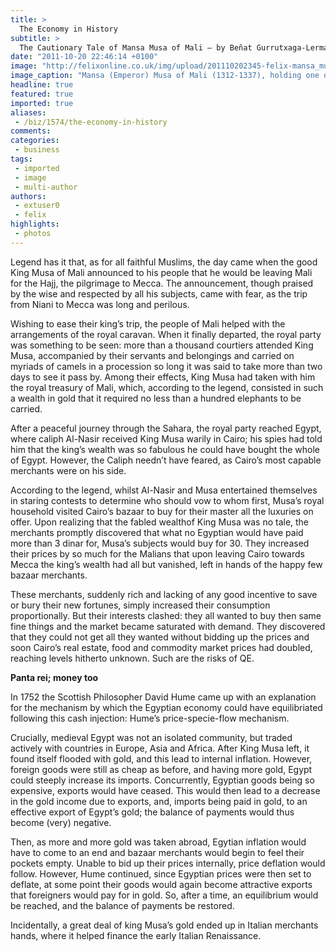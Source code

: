 ```yaml
---
title: >
  The Economy in History
subtitle: >
  The Cautionary Tale of Mansa Musa of Mali – by Beñat Gurrutxaga-Lerma and Nina Kearsey
date: "2011-10-20 22:46:14 +0100"
image: "http://felixonline.co.uk/img/upload/201110202345-felix-mansa_musa.jpg"
image_caption: "Mansa (Emperor) Musa of Mali (1312-1337), holding one of the golden nuggets Mali was so famous for d"
headline: true
featured: true
imported: true
aliases:
 - /biz/1574/the-economy-in-history
comments:
categories:
 - business
tags:
 - imported
 - image
 - multi-author
authors:
 - extuser0
 - felix
highlights:
 - photos
---
```


Legend has it that, as for all faithful Muslims, the day came when the good King Musa of Mali announced to his people that he would be leaving Mali for the Hajj, the pilgrimage to Mecca. The announcement, though praised by the wise and respected by all his subjects, came with fear, as the trip from Niani to Mecca was long and perilous.

Wishing to ease their king’s trip, the people of Mali helped with the arrangements of the royal caravan. When it finally departed, the royal party was something to be seen: more than a thousand courtiers attended King Musa, accompanied by their servants and belongings and carried on myriads of camels in a procession so long it was said to take more than two days to see it pass by. Among their effects, King Musa had taken with him the royal treasury of Mali, which, according to the legend, consisted in such a wealth in gold that it required no less than a hundred elephants to be carried.

After a peaceful journey through the Sahara, the royal party reached Egypt, where caliph Al-Nasir received King Musa warily in Cairo; his spies had told him that the king’s wealth was so fabulous he could have bought the whole of Egypt. However, the Caliph needn’t have feared, as Cairo’s most capable merchants were on his side.

According to the legend, whilst Al-Nasir and Musa entertained themselves in staring contests to determine who should vow to whom first, Musa’s royal household visited Cairo’s bazaar to buy for their master all the luxuries on offer. Upon realizing that the fabled wealthof King Musa was no tale, the merchants promptly discovered that what no Egyptian would have paid more than 3 dinar for, Musa’s subjects would buy for 30. They increased their prices by so much for the Malians that upon leaving Cairo towards Mecca the king’s wealth had all but vanished, left in hands of the happy few bazaar merchants.

These merchants, suddenly rich and lacking of any good incentive to save or bury their new fortunes, simply increased their consumption proportionally. But their interests clashed: they all wanted to buy then same fine things and the market became saturated with demand. They discovered that they could not get all they wanted without bidding up the prices and soon Cairo’s real estate, food and commodity market prices had doubled, reaching levels hitherto unknown. Such are the risks of QE.

__Panta rei; money too__

In 1752 the Scottish Philosopher David Hume came up with an explanation for the mechanism by which the Egyptian economy could have equilibriated following this cash injection: Hume’s price-specie-flow mechanism.

Crucially, medieval Egypt was not an isolated community, but traded actively with countries in Europe, Asia and Africa. After King Musa left, it found itself flooded with gold, and this lead to internal inflation. However, foreign goods were still as cheap as before, and having more gold, Egypt could steeply increase its imports. Concurrently, Egyptian goods being so expensive, exports would have ceased. This would then lead to a decrease in the gold income due to exports, and, imports being paid in gold, to an effective export of Egypt’s gold; the balance of payments would thus become (very) negative.

Then, as more and more gold was taken abroad, Egytian inflation would have to come to an end and bazaar merchants would begin to feel their pockets empty. Unable to bid up their prices internally, price deflation would follow. However, Hume continued, since Egyptian prices were then set to deflate, at some point their goods would again become attractive exports that foreigners would pay for in gold. So, after a time, an equilibrium would be reached, and the balance of payments be restored.

Incidentally, a great deal of king Musa’s gold ended up in Italian merchants hands, where it helped finance the early Italian Renaissance.
